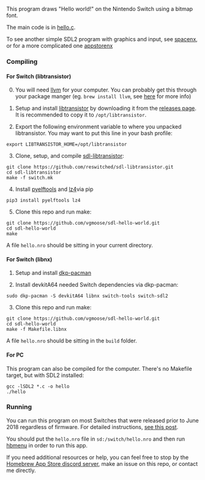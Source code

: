 This program draws "Hello world!" on the Nintendo Switch using a bitmap font.

The main code is in [hello.c](https://github.com/vgmoose/sdl-hello-world/blob/master/hello.c).

To see another simple SDL2 program with graphics and input, see [spacenx](https://github.com/vgmoose/spacenx), or for a more complicated one [appstorenx](https://github.com/vgmoose/appstorenx)

### Compiling
#### For Switch (libtransistor)
0. You will need [llvm](https://llvm.org/) for your computer. You can probably get this through your package manger (eg. `brew install llvm`, see [here](https://reswitchedweekly.github.io/Development-Setup/) for more info)

1. Setup and install [libtransistor](https://github.com/reswitched/libtransistor#installation) by downloading it from the [releases page](https://github.com/reswitched/libtransistor/releases). It is recommended to copy it to `/opt/libtransistor`.

2. Export the following environment variable to where you unpacked libtransistor. You may want to put this line in your bash profile:
```
export LIBTRANSISTOR_HOME=/opt/libtransistor
```

3. Clone, setup, and compile [sdl-libtransistor](https://github.com/reswitched/sdl-libtransistor):
```
git clone https://github.com/reswitched/sdl-libtransistor.git
cd sdl-libtransistor
make -f switch.mk
```

4. Install [pyelftools](https://pypi.org/project/pyelftools/) and [lz4](https://pypi.org/project/lz4/)via pip
```
pip3 install pyelftools lz4
```

5. Clone this repo and run make:
```
git clone https://github.com/vgmoose/sdl-hello-world.git
cd sdl-hello-world
make
```

A file `hello.nro` should be sitting in your current directory.

#### For Switch (libnx)
1. Setup and install [dkp-pacman](https://devkitpro.org/viewtopic.php?f=13&t=8702)

2. Install devkitA64 needed Switch dependencies via dkp-pacman:
```
sudo dkp-pacman -S devkitA64 libnx switch-tools switch-sdl2
```

3. Clone this repo and run make:
```
git clone https://github.com/vgmoose/sdl-hello-world.git
cd sdl-hello-world
make -f Makefile.libnx
```

A file `hello.nro` should be sitting in the `build` folder.

#### For PC
This program can also be compiled for the computer. There's no Makefile target, but with SDL2 installed:
```
gcc -lSDL2 *.c -o hello
./hello
```

### Running
You can run this program on most Switches that were released prior to June 2018 regardless of firmware. For detailed instructions, [see this post](https://gbatemp.net/threads/switch-hacking-101-how-to-launch-the-homebrew-menu-on-all-fw.504012/).

You should put the `hello.nro` file in `sd:/switch/hello.nro` and then run [hbmenu](https://github.com/switchbrew/nx-hbmenu) in order to run this app.

If you need additional resources or help, you can feel free to stop by the [Homebrew App Store discord server]( https://discord.gg/v8Vbjd6), make an issue on this repo, or contact me directly.
